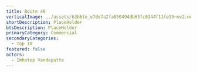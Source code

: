 ```yaml
---
title: Route 46
verticalImage: ../assets/b3b6fe_e7de7a2fa856494db63fc6144f11fe19~mv2.webp
shortDescription: PlaceHolder
btsDescription: PlaceHolder
primaryCategory: Commercial
secondaryCategories:
  - Top 10
featured: false
actors:
  - Imhotep Vandeputte
---
```

